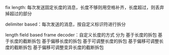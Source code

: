 fix length: 每次发送固定长度的消息，长度不够则用空格补齐，长度超过，则丢弃掉超过的部分

delimiter based：每次发送的消息，按自定义标识符进行拆分

length field based frame decoder：自定义长度的方式
分为
   基于长度的拆包
   基于长度的截断拆包
   基于偏移长度的拆包
   基于可调整长度的拆包
   基于偏移可调整长度的截断拆包
   基于偏移可调整变异长度的截断拆包
   

